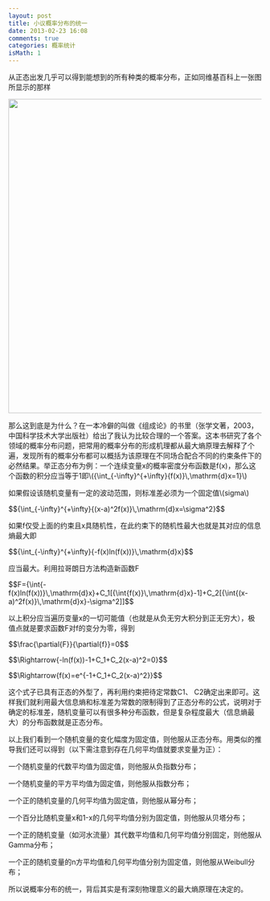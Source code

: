 ```yaml
---
layout: post
title: 小议概率分布的统一
date: 2013-02-23 16:08
comments: true
categories: 概率统计
isMath: 1
---
```

从正态出发几乎可以得到能想到的所有种类的概率分布，正如同维基百科上一张图所显示的那样

<img class="alignnone" alt="" src="http://upload.wikimedia.org/wikipedia/commons/6/69/Relationships_among_some_of_univariate_probability_distributions.jpg" width="1183" height="625" />

<p>那么这到底是为什么？在一本冷僻的叫做《组成论》的书里（张学文著，2003，中国科学技术大学出版社）给出了我认为比较合理的一个答案。这本书研究了各个领域的概率分布问题，把常用的概率分布的形成机理都从最大熵原理去解释了个遍，发现所有的概率分布都可以概括为该原理在不同场合配合不同的约束条件下的必然结果。举正态分布为例：一个连续变量x的概率密度分布函数是f(x)，那么这个函数的积分应当等于1即\({\int_{-\infty}^{+\infty}{f(x)}\,\mathrm{d}x=1}\)</p>
<p>如果假设该随机变量有一定的波动范围，则标准差必须为一个固定值\(sigma\)</p>

<p>$${\int_{-\infty}^{+\infty}{(x-a)^2f(x)}\,\mathrm{d}x=\sigma^2}$$</p>
<p>如果f仅受上面的约束且x具随机性，在此约束下的随机性最大也就是其对应的信息熵最大即</p>
<p>$${\int_{-\infty}^{+\infty}{-f(x)ln(f(x))}\,\mathrm{d}x}$$</p>
<p>应当最大。利用拉哥朗日方法构造新函数F</p>
<p>$$F={\int{-f(x)ln(f(x))}\,\mathrm{d}x}+C_1[{\int{f(x)}\,\mathrm{d}x}-1]+C_2[{\int{(x-a)^2f(x)}\,\mathrm{d}x}-\sigma^2]]$$</p>
<p>以上积分应当遍历变量x的一切可能值（也就是从负无穷大积分到正无穷大），极值点就是要求函数F对f的变分为零，得到</p>
<p>$$\frac{\partial{F}}{\partial{f}}=0$$</p>
<p>$$\Rightarrow{-ln(f(x))-1+C_1+C_2(x-a)^2=0}$$</p>
<p>$$\Rightarrow{f(x)=e^{-1+C_1+C_2(x-a)^2}}$$</p>

这个式子已具有正态的外型了，再利用约束把待定常数C1、 C2确定出来即可。这样我们就利用最大信息熵和标准差为常数的限制得到了正态分布的公式，说明对于确定的标准差，随机变量可以有很多种分布函数，但是复杂程度最大（信息熵最大）的分布函数就是正态分布。

以上我们看到一个随机变量的变化幅度为固定值，则他服从正态分布。用类似的推导我们还可以得到（以下需注意到存在几何平均值就要求变量为正）：

一个随机变量的代数平均值为固定值，则他服从负指数分布；

一个随机变量的平方平均值为固定值，则他服从指数分布；

一个正的随机变量的几何平均值为固定值，则他服从幂分布；

一个百分比随机变量x和1-x的几何平均值分别为固定值，则他服从贝塔分布；

一个正的随机变量（如河水流量）其代数平均值和几何平均值分别固定，则他服从Gamma分布；

一个正的随机变量的n方平均值和几何平均值分别为固定值，则他服从Weibull分布；

所以说概率分布的统一，背后其实是有深刻物理意义的最大熵原理在决定的。

